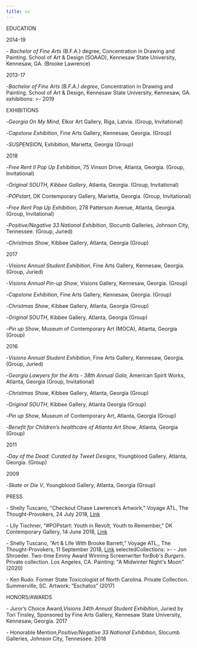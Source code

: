 ```yaml
---
title: cv
---
```

EDUCATION


2014-19

\- _Bachelor of Fine Arts_ (B.F.A.) degree, Concentration in Drawing and Painting. School of Art & Design (SOAAD), Kennesaw State University, Kennesaw, GA. (Brooke Lawrence)

2013-17

\-_Bachelor of Fine Arts (B.F.A.) degree_, Concentration in Drawing and Painting. School of Art & Design, Kennesaw State University, Kennesaw, GA.
exhibitions: >-
2019


EXHIBITIONS


\-_Georgia On My Mind_, Elkor Art Gallery, Riga, Latvia. (Group, Invitational)

\-_Capstone Exhibition_, Fine Arts Gallery, Kennesaw, Georgia. (Group)

\-_SUSPENSION_, Exhibition, Marietta, Georgia (Group)

2018

\-_Free Rent II Pop Up Exhibition_, 75 Vinson Drive, Atlanta, Georgia. (Group, Invitational)

\-_Original SOUTH, Kibbee Gallery_, Atlanta, Georgia. (Group, Invitational)

\-_POPstart_, DK Contemporary Gallery, Marietta, Georgia. (Group, Invitational)

\-_Free Rent Pop Up Exhibition_, 278 Patterson Avenue, Atlanta, Georgia. (Group, Invitational)

\-_Positive/Negative 33 National Exhibition_, Slocumb Galleries, Johnson City, Tennessee. (Group, Juried)

\-_Christmas Show_, Kibbee Gallery, Atlanta, Georgia (Group)

2017

\-_Visions Annual Student Exhibition_, Fine Arts Gallery, Kennesaw, Georgia. (Group, Juried)

\-_Visions Annual Pin-up Show_, Visions Gallery, Kennesaw, Georgia. (Group)

\-_Capstone Exhibition_, Fine Arts Gallery, Kennesaw, Georgia. (Group)

\-_Christmas Show_, Kibbee Gallery, Atlanta, Georgia (Group)

\-_Original SOUTH_, Kibbee Gallery, Atlanta, Georgia (Group)

\-_Pin up Show_, Museum of Contemporary Art (MOCA), Atlanta, Georgia (Group)

2016

\-_Visions Annual Student Exhibition_, Fine Arts Gallery, Kennesaw, Georgia. (Group, Juried)

\-_Georgia Lawyers for the Arts - 38th Annual Gala_, American Spirit Works, Atlanta, Georgia (Group, Invitational)

\-_Christmas Show_, Kibbee Gallery, Atlanta, Georgia (Group)

\-_Original SOUTH_, Kibbee Gallery, Atlanta Georgia (Group)

\-_Pin up Show_, Museum of Contemporary Art, Atlanta, Georgia (Group)

\-_Benefit for Children’s healthcare of Atlanta Art Show_, Atlanta, Georgia (Group)

2011

\-_Day of the Dead: Curated by Tweet Designs_, Youngblood Gallery, Atlanta, Georgia. (Group)

2009

\-_Skate or Die V_, Youngblood Gallery, Atlanta, Georgia (Group)


PRESS


\- Shelly Tuscano, "Checkout Chase Lawrence’s Artwork," Voyage ATL, The
Thought-Provokers, 24 July 2018,
[Link](http://voyageatl.com/interview/check-chase-lawrences-artwork/)

\- Lily Tischner, "#POPstart: Youth in Revolt, Youth to Remember," DK Contemporary Gallery, 14 June 2018, [Link](http://dkgallery.us/popstart-youth-in-revolt-youth-to-remember/)

\- Shelly Tuscano, “Art & Life With Brooke Barrett,” Voyage ATL,, The Thought-Provokers, 11 September 2018, [Link](http://voyageatl.com/interview/art-life-brooke-barrett/)
selectedCollections: >-
\- Jon Shroeder. Two-time Emmy Award Winning Screenwriter for*Bob's Burgers*.
Private collection. Los Angeles, CA. Painting: "A Midwinter Night's Moon"
(2020)

\- Ken Rudo. Former State Toxicologist of North Carolina. Private Collection. Summerville, SC. Artwork: “Eschatos” (2017)


HONORS/AWARDS


\- Juror’s Choice Award,_Visions 34th Annual Student Exhibition_, Juried by
Tori Tinsley, Sponsored by Fine Arts Gallery, Kennesaw State University,
Kennesaw, Georgia. 2017

\- Honorable Mention,_Positive/Negative 33 National Exhibition_, Slocumb Galleries, Johnson City, Tennessee. 2018
